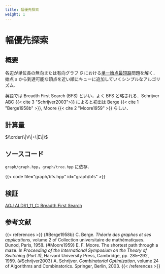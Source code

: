 ```yaml
---
title: 幅優先探索
weight: 1
---
```


# 幅優先探索
## 概要
各辺が単位長の無向または有向グラフ $G$ における[単一始点最短路](..)問題を解く．始点 $s$ から到達可能な頂点を近い順にキューに追加していくシンプルなアルゴリズム．

英語では Breadth First Search (BFS) といい，よく BFS と略される．Schrijver ABC&nbsp;{{< cite 3 "Schrijver2003">}} によると初出は Berge&nbsp;{{< cite 1 "Berge1958b" >}}, Moore&nbsp;{{< cite 2 "Moore1959" >}} らしい．

## 計算量
$\\order(\|V\|+\|E\|)$

## ソースコード
`graph/graph.hpp`，`graph/tree.hpp` に依存．

{{< code file="graph/bfs.hpp" id="graph/bfs" >}}

## 検証
[AOJ ALDS1_11_C: Breadth First Search](http://judge.u-aizu.ac.jp/onlinejudge/description.jsp?id=ALDS1_11_C)

## 参考文献
{{< references >}}
{#Berge1958b} C. Berge. *Théorie des graphes et ses applications*, volume 2 of Collection universitaire de mathématiques. Dunod, Paris, 1958.
{#Moore1959} E. F. Moore. The shortest path through a maze. In *Proceeding of the International Symposium on the Theory of Switching (Part II)*, Harvard University Press, Cambridge, pp.&nbsp;285&ndash;292, 1959.
{#Schrijver2003} A. Schrijver. *Combinatorial Optimization*, volume 24 of Algorithms and Combinatorics. Springer, Berlin, 2003.
{{< /references >}}
